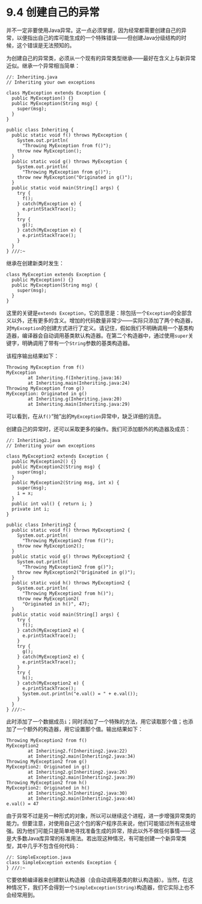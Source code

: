 # 9.4 创建自己的异常

并不一定非要使用Java异常。这一点必须掌握，因为经常都需要创建自己的异常，以便指出自己的库可能生成的一个特殊错误——但创建Java分级结构的时候，这个错误是无法预知的。

为创建自己的异常类，必须从一个现有的异常类型继承——最好在含义上与新异常近似。继承一个异常相当简单：

```text
//: Inheriting.java
// Inheriting your own exceptions

class MyException extends Exception {
  public MyException() {}
  public MyException(String msg) {
    super(msg);
  }
}

public class Inheriting {
  public static void f() throws MyException {
    System.out.println(
      "Throwing MyException from f()");
    throw new MyException();
  }
  public static void g() throws MyException {
    System.out.println(
      "Throwing MyException from g()");
    throw new MyException("Originated in g()");
  }
  public static void main(String[] args) {
    try {
      f();
    } catch(MyException e) {
      e.printStackTrace();
    }
    try {
      g();
    } catch(MyException e) {
      e.printStackTrace();
    }
  }
} ///:~
```

继承在创建新类时发生：

```text
class MyException extends Exception {
  public MyException() {}
  public MyException(String msg) {
    super(msg);
  }
}
```

这里的关键是`extends Exception`，它的意思是：除包括一个`Exception`的全部含义以外，还有更多的含义。增加的代码数量非常少——实际只添加了两个构造器，对`MyException`的创建方式进行了定义。请记住，假如我们不明确调用一个基类构造器，编译器会自动调用基类默认构造器。在第二个构造器中，通过使用`super`关键字，明确调用了带有一个`String`参数的基类构造器。

该程序输出结果如下：

```text
Throwing MyException from f()
MyException
        at Inheriting.f(Inheriting.java:16)
        at Inheriting.main(Inheriting.java:24)
Throwing MyException from g()
MyException: Originated in g()
        at Inheriting.g(Inheriting.java:20)
        at Inheriting.main(Inheriting.java:29)
```

可以看到，在从`f()`“抛”出的`MyException`异常中，缺乏详细的消息。

创建自己的异常时，还可以采取更多的操作。我们可添加额外的构造器及成员：

```text
//: Inheriting2.java
// Inheriting your own exceptions

class MyException2 extends Exception {
  public MyException2() {}
  public MyException2(String msg) {
    super(msg);
  }
  public MyException2(String msg, int x) {
    super(msg);
    i = x;
  }
  public int val() { return i; }
  private int i;
}

public class Inheriting2 {
  public static void f() throws MyException2 {
    System.out.println(
      "Throwing MyException2 from f()");
    throw new MyException2();
  }
  public static void g() throws MyException2 {
    System.out.println(
      "Throwing MyException2 from g()");
    throw new MyException2("Originated in g()");
  }
  public static void h() throws MyException2 {
    System.out.println(
      "Throwing MyException2 from h()");
    throw new MyException2(
      "Originated in h()", 47);
  }
  public static void main(String[] args) {
    try {
      f();
    } catch(MyException2 e) {
      e.printStackTrace();
    }
    try {
      g();
    } catch(MyException2 e) {
      e.printStackTrace();
    }
    try {
      h();
    } catch(MyException2 e) {
      e.printStackTrace();
      System.out.println("e.val() = " + e.val());
    }
  }
} ///:~
```

此时添加了一个数据成员`i`；同时添加了一个特殊的方法，用它读取那个值；也添加了一个额外的构造器，用它设置那个值。输出结果如下：

```text
Throwing MyException2 from f()
MyException2
        at Inheriting2.f(Inheriting2.java:22)
        at Inheriting2.main(Inheriting2.java:34)
Throwing MyException2 from g()
MyException2: Originated in g()
        at Inheriting2.g(Inheriting2.java:26)
        at Inheriting2.main(Inheriting2.java:39)
Throwing MyException2 from h()
MyException2: Originated in h()
        at Inheriting2.h(Inheriting2.java:30)
        at Inheriting2.main(Inheriting2.java:44)
e.val() = 47
```

由于异常不过是另一种形式的对象，所以可以继续这个进程，进一步增强异常类的能力。但要注意，对使用自己这个包的客户程序员来说，他们可能错过所有这些增强。因为他们可能只是简单地寻找准备生成的异常，除此以外不做任何事情——这是大多数Java库异常的标准用法。若出现这种情况，有可能创建一个新异常类型，其中几乎不包含任何代码：

```text
//: SimpleException.java
class SimpleException extends Exception {
} ///:~
```

它要依赖编译器来创建默认构造器（会自动调用基类的默认构造器）。当然，在这种情况下，我们不会得到一个`SimpleException(String)`构造器，但它实际上也不会经常用到。


